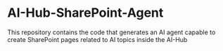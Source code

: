 # AI-Hub-SharePoint-Agent
This repository contains the code that generates an AI agent capable to create SharePoint pages related to AI topics inside the AI-Hub
